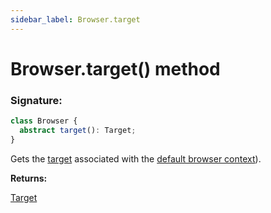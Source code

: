 ```yaml
---
sidebar_label: Browser.target
---
```


# Browser.target() method

### Signature:

```typescript
class Browser {
  abstract target(): Target;
}
```

Gets the [target](./puppeteer.target.md) associated with the [default browser context](./puppeteer.browser.defaultbrowsercontext.md)).

**Returns:**

[Target](./puppeteer.target.md)
